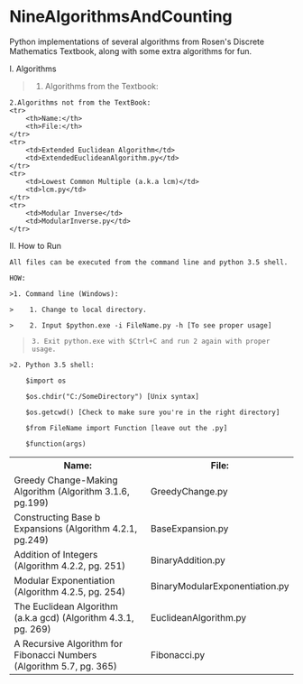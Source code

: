 # NineAlgorithmsAndCounting
Python implementations of several algorithms from Rosen's Discrete Mathematics Textbook, along with some extra algorithms for fun.  

I. Algorithms  

>1. Algorithms from the Textbook:  
<table>
    <tr>
        <th>Name:</th>                                                              
        <th>File:</th>
    </tr>
    <tr>
        <td>Greedy Change-Making Algorithm (Algorithm 3.1.6, pg.199)</td>
        <td>GreedyChange.py</td>
    </tr>
    <tr>
        <td>Constructing Base b Expansions (Algorithm 4.2.1, pg.249)              
        <td>BaseExpansion.py</td>
    </tr>
    <tr>
        <td>Addition of Integers (Algorithm 4.2.2, pg. 251)</td>
        <td>BinaryAddition.py</td> 
    </tr>
    <tr>
        <td>Modular Exponentiation (Algorithm 4.2.5, pg. 254)</td>
        <td>BinaryModularExponentiation.py</td> 
    </tr>
    <tr>
        <td>The Euclidean Algorithm (a.k.a gcd) (Algorithm 4.3.1, pg. 269)</td>  
        <td>EuclideanAlgorithm.py</td> 
    </tr>
    <tr>
        <td>A Recursive Algorithm for Fibonacci Numbers (Algorithm 5.7, pg. 365)</td>
        <td>Fibonacci.py</td>
    </tr>
    
    2.Algorithms not from the TextBook:  
    <tr>
        <th>Name:</th>                       
        <th>File:</th>
    </tr>
    <tr>
        <td>Extended Euclidean Algorithm</td>   
        <td>ExtendedEuclideanAlgorithm.py</td>  
    </tr>
    <tr>
        <td>Lowest Common Multiple (a.k.a lcm)</td> 
        <td>lcm.py</td>
    </tr>
    <tr>
        <td>Modular Inverse</td>             
        <td>ModularInverse.py</td> 
    </tr>
    

II. How to Run  

    All files can be executed from the command line and python 3.5 shell.  
    
    HOW:  
    
    >1. Command line (Windows):  
    
    >    1. Change to local directory.  
        
    >    2. Input $python.exe -i FileName.py -h [To see proper usage]  
        
   >     3. Exit python.exe with $Ctrl+C and run 2 again with proper usage.  
        
    >2. Python 3.5 shell:  
    
        $import os  
        
        $os.chdir("C:/SomeDirectory") [Unix syntax]  
        
        $os.getcwd() [Check to make sure you're in the right directory]  
        
        $from FileName import Function [leave out the .py]  
        
        $function(args)  
